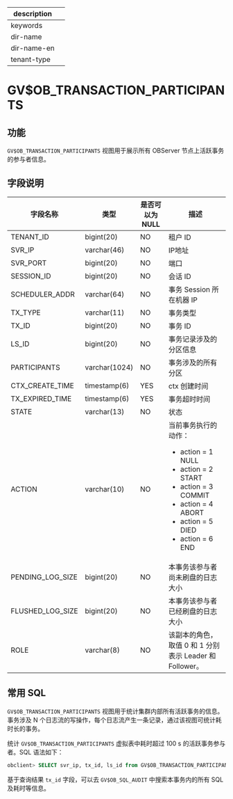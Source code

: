 |description||
|---|---|
|keywords||
|dir-name||
|dir-name-en||
|tenant-type||

# GV$OB_TRANSACTION_PARTICIPANTS

## 功能

`GV$OB_TRANSACTION_PARTICIPANTS` 视图用于展示所有 OBServer 节点上活跃事务的参与者信息。


## 字段说明

|          字段名称           |      类型       | 是否可以为 NULL |       描述        |
|-------------------------|---------------|------------|-----------------|
| TENANT_ID               | bigint(20)    | NO         | 租户 ID           |
| SVR_IP                  | varchar(46)   | NO         | IP地址            |
| SVR_PORT                | bigint(20)    | NO         | 端口              |
| SESSION_ID             | bigint(20)    | NO         | 会话 ID           |
| SCHEDULER_ADDR    | varchar(64)   | NO   |  事务 Session 所在机器 IP   |
| TX_TYPE              | varchar(11)    | NO         | 事务类型            |
| TX_ID                | bigint(20) | NO         | 事务 ID           |
| LS_ID             | bigint(20)    | NO   |  事务记录涉及的分区信息   | 
| PARTICIPANTS      | varchar(1024) | NO   | 事务涉及的所有分区    | 
| CTX_CREATE_TIME   | timestamp(6)  | YES  | ctx 创建时间     | 
| TX_EXPIRED_TIME     | timestamp(6)  | YES  | 事务超时时间   | 
| STATE             | varchar(13)    | NO   |  状态   |
| ACTION         | varchar(10)    | NO   |  当前事务执行的动作：<ul><li>action = 1 NULL</li><li> action = 2 START </li><li>action = 3 COMMIT </li><li>action = 4 ABORT </li><li>action = 5 DIED</li><li> action = 6 END</li><ul>   | 
| PENDING_LOG_SIZE    | bigint(20)   | NO   |  本事务该参与者尚未刷盘的日志大小   | 
| FLUSHED_LOG_SIZE    | bigint(20)    | NO   | 本事务该参与者已经刷盘的日志大小    | 
| ROLE              | varchar(8)    | NO   |  该副本的角色，取值 0 和 1 分别表示 Leader 和 Follower。   |

## 常用 SQL

`GV$OB_TRANSACTION_PARTICIPANTS` 视图用于统计集群内部所有活跃事务的信息。事务涉及 N 个日志流的写操作，每个日志流产生一条记录，通过该视图可统计耗时长的事务。

统计 `GV$OB_TRANSACTION_PARTICIPANTS` 虚拟表中耗时超过 100 s 的活跃事务参与者。SQL 语法如下：

```sql
obclient> SELECT svr_ip, tx_id, ls_id from GV$OB_TRANSACTION_PARTICIPANTS where tenant_id = xxx and ctx_create_time < date_sub(now(), INTERVAL 100 SECOND);
```

基于查询结果 `tx_id` 字段，可以去 `GV$OB_SQL_AUDIT` 中搜索本事务内的所有 SQL 及耗时等信息。
